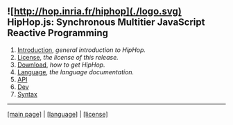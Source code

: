 ![http://hop.inria.fr/hiphop](./logo.svg) HipHop.js: Synchronous Multitier JavaScript Reactive Programming
----------------------------------------------------------------



  1. [Introduction](./_index.md), _general introduction to HipHop._
  2. [License](./license.md), _the license of this release._
  3. [Download](./download.md), _how to get HipHop._
  4. [Language](./_lang.md), _the language documentation._
  5. [API](./api.md)
  6. [Dev](./dev.md)
  7. [Syntax](./syntax/hiphop.bnf)
  

- - - - - - - - - - - - - - - - - - - - - - - - - - - - - - - - - - - - - - - - -
[[main page]](../README.md) | [[language]](./lang.md) | [[license]](./license.md)
